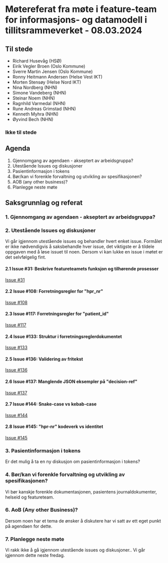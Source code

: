 # Møtereferat fra møte i feature-team for informasjons- og datamodell i tillitsrammeverket - 08.03.2024

## Til stede
- Richard Husevåg (HSØ)
- Eirik Vegler Broen (Oslo Kommune)
- Sverre Martin Jensen (Oslo Kommune)
- Ronny Heitmann Andersen (Helse Vest IKT)
- Morten Stensøy (Helse Nord IKT)
- Nina Nordberg (NHN)
- Simone Vandeberg (NHN)
- Steinar Noem (NHN)
- Ragnhild Varmedal (NHN)
- Rune Andreas Grimstad (NHN)
- Kenneth Myhra (NHN)
- Øyvind Bech (NHN)

### Ikke til stede

## Agenda
1. Gjennomgang av agendaen - akseptert av arbeidsgruppa?
2. Utestående Issues og diskusjoner
3. Pasientinformasjon i tokens
4. Bør/kan vi forenkle forvaltning og utvikling av spesifikasjonen?
5. AOB (any other business)?
6. Planlegge neste møte

## Saksgrunnlag og referat

### 1. Gjennomgang av agendaen - akseptert av arbeidsgruppa?

### 2. Utestående Issues og diskusjoner
Vi går igjennom utestående issues og behandler hvert enket issue.
Formålet er ikke nødvendigvis å saksbehandle hver issue, det viktigste er å tildele oppgaven med å løse issuet til noen.
Dersom vi kan lukke en issue i møtet er det selvfølgelig fint. 

#### 2.1 Issue #31: Beskrive featureteamets funksjon og tilhørende prosesser
[Issue #31](https://github.com/NorskHelsenett/Tillitsrammeverk/issues/31) 

#### 2.2 Issue #108: Forretningsregler for "hpr_nr"
[Issue #108](https://github.com/NorskHelsenett/Tillitsrammeverk/issues/108)

#### 2.3 Issue #117: Forretningsregler for "patient_id"
[Issue #117](https://github.com/NorskHelsenett/Tillitsrammeverk/issues/117) 

#### 2.4 Issue #133: Struktur i forretningsreglerdokumentet
[Issue #133](https://github.com/NorskHelsenett/Tillitsrammeverk/issues/133)

#### 2.5 Issue #136: Validering av fritekst
[Issue #136](https://github.com/NorskHelsenett/Tillitsrammeverk/issues/136) 

#### 2.6 Issue #137: Manglende JSON eksempler på "decision-ref"
[Issue #137](https://github.com/NorskHelsenett/Tillitsrammeverk/issues/137)

#### 2.7 Issue #144: Snake-case vs kebab-case
[Issue #144](https://github.com/NorskHelsenett/Tillitsrammeverk/issues/144) 

#### 2.8 Issue #145: "hpr-nr" kodeverk vs identitet
[Issue #145](https://github.com/NorskHelsenett/Tillitsrammeverk/issues/145) 

### 3. Pasientinformasjon i tokens
Er det mulig å ta en ny diskusjon om pasientinformasjon i tokens?

### 4. Bør/kan vi forenkle forvaltning og utvikling av spesifikasjonen?
Vi bør kanskje forenkle dokumentasjonen, pasientens journaldokumenter, helseid og featureteam.

### 6. AoB (Any other Business)?
Dersom noen har et tema de ønsker å diskutere har vi satt av ett eget punkt på agendaen for dette.

### 7. Planlegge neste møte
Vi rakk ikke å gå igjennom utestående issues og diskusjoner.. Vi går igjennom dette neste fredag.
